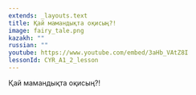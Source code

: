 ```yaml
---
extends: _layouts.text
title: Қай мамандықта оқисың?! 
image: fairy_tale.png
kazakh: ""
russian: ""
youtube: https://www.youtube.com/embed/3aHb_VAtZ8I
lessonId: CYR_A1_2_lesson
---
```

Қай мамандықта оқисың?! 